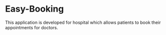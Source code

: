 # Easy-Booking
This application is  developed for hospital which allows patients to book their appointments for doctors.
